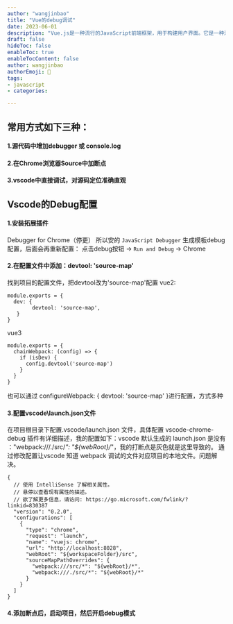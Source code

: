 ```yaml
---
author: "wangjinbao"
title: "Vue的debug调试"
date: 2023-06-01
description: "Vue.js是一种流行的JavaScript前端框架，用于构建用户界面。它是一种渐进式框架，可以逐步应用到项目中，也可以与其他库或现有项目进行整合。"
draft: false
hideToc: false
enableToc: true
enableTocContent: false
author: wangjinbao
authorEmoji: 👻
tags:
- javascript
- categories:

---
```

## 常用方式如下三种：
#### 1.源代码中增加debugger 或 console.log
#### 2.在Chrome浏览器Source中加断点
#### 3.vscode中直接调试，对源码定位准确直观
## Vscode的Debug配置

#### 1.安装拓展插件
Debugger for Chrome（停更）
所以安的 `JavaScript Debugger`
生成模板debug配置，后面会再重新配置：
点击debug按钮 -> `Run and Debug` -> Chrome
#### 2.在配置文件中添加：devtool: 'source-map'
找到项目的配置文件，把devtool改为'source-map'配置
vue2:
```vue
module.exports = {
  dev: {
        devtool: 'source-map',
   }
}
```
vue3
```vue
module.exports = {
  chainWebpack: (config) => {
    if (isDev) {
      config.devtool('source-map')
    }
  }
}
```
也可以通过 configureWebpack: { devtool: 'source-map' }进行配置，方式多种

#### 3.配置vscode\launch.json文件
在项目根目录下配置.vscode/launch.json 文件，具体配置 vscode-chrome-debug 插件有详细描述，我的配置如下：vscode 
默认生成的 launch.json 是没有 ："webpack:///./src/*": "${webRoot}/*"，我的打断点是灰色就是这里导致的。
通过修改配置让vscode 知道 webpack 调试的文件对应项目的本地文件。问题解决。
```vue
{
  // 使用 IntelliSense 了解相关属性。 
  // 悬停以查看现有属性的描述。
  // 欲了解更多信息，请访问: https://go.microsoft.com/fwlink/?linkid=830387
  "version": "0.2.0",
  "configurations": [
    {
      "type": "chrome",
      "request": "launch",
      "name": "vuejs: chrome",
      "url": "http://localhost:8028",
      "webRoot": "${workspaceFolder}/src",
      "sourceMapPathOverrides": {
        "webpack:///src/*": "${webRoot}/*",
        "webpack:///./src/*": "${webRoot}/*"
      }
    }
  ]
}
```
#### 4.添加断点后，启动项目，然后开启debug模式
